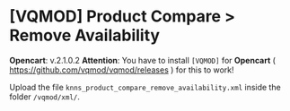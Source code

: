 # [VQMOD] Product Compare > Remove Availability

**Opencart**: v.2.1.0.2 
**Attention**: You have to install `[VQMOD]` for **Opencart** ( https://github.com/vqmod/vqmod/releases ) for this to work!

Upload the file `knns_product_compare_remove_availability.xml` inside the folder `/vqmod/xml/`.
